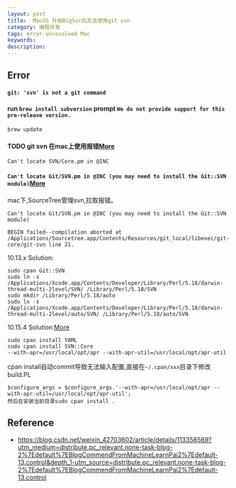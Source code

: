 ```yaml
---
layout: post
title:  MacOS 升级BigSur后无法使用git svn
category: 编程开发
tags: error-unresolved Mac
keywords: 
description: 
---
```



## Error


#### `git: 'svn' is not a git command`

#### run `brew install subversion` prompt `We do not provide support for this pre-release version.`

```
brew update
```

#### TODO git svn 在mac上使用报错[More](http://comdyn.hy.tsinghua.edu.cn/from-web/server/589-git-svn-%E9%94%99%E8%AF%AF-%E2%80%9Ccan-t-locate-svn-core-pm-in-inc%E2%80%9D-%E7%9A%84%E8%A7%A3%E5%86%B3%E6%96%B9%E6%A1%88)

```
Can't locate SVN/Core.pm in @INC
```


#### `Can't locate Git/SVN.pm in @INC (you may need to install the Git::SVN module)`[More](https://github.wangkaimin.com/2018/09/05/git-svn-mac-error.html)

mac下,SourceTree管理svn,拉取报错。
```
Can't locate Git/SVN.pm in @INC (you may need to install the Git::SVN module)

BEGIN failed--compilation aborted at
/Applications/Sourcetree.app/Contents/Resources/git_local/libexec/git-core/git-svn line 21.
```

10.13.x Solution:
```
sudo cpan Git::SVN
sudo ln -s /Applications/Xcode.app/Contents/Developer/Library/Perl/5.18/darwin-thread-multi-2level/SVN/ /Library/Perl/5.18/SVN 
sudo mkdir /Library/Perl/5.18/auto
sudo ln -s /Applications/Xcode.app/Contents/Developer/Library/Perl/5.18/darwin-thread-multi-2level/auto/SVN/ /Library/Perl/5.18/auto/SVN
```


10.15.4 Solution:[More](https://blog.meathill.com/perl/set-up-perl-on-new-mac.html)
```
sudo cpan install YAML
sudo cpan install SVN::Core
--with-apr=/usr/local/opt/apr --with-apr-util=/usr/local/opt/apr-util
```


cpan install自动commit导致无法输入配置,直接在`~/.cpan/xxx`目录下修改build.PL

```
$configure_args = $configure_args.'--with-apr=/usr/local/opt/apr --with-apr-util=/usr/local/opt/apr-util';
然后在安装当前目录sudo cpan install .
```

## Reference

* <https://blog.csdn.net/weixin_42703602/article/details/113358569?utm_medium=distribute.pc_relevant.none-task-blog-2%7Edefault%7EBlogCommendFromMachineLearnPai2%7Edefault-13.control&depth_1-utm_source=distribute.pc_relevant.none-task-blog-2%7Edefault%7EBlogCommendFromMachineLearnPai2%7Edefault-13.control>